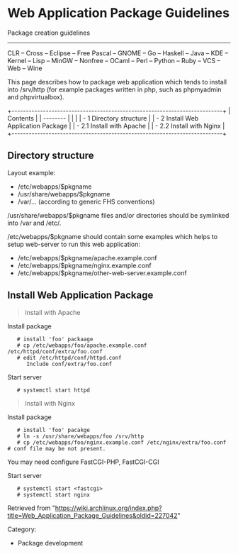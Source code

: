 Web Application Package Guidelines
==================================

Package creation guidelines

* * * * *

CLR – Cross – Eclipse – Free Pascal – GNOME – Go – Haskell – Java – KDE
– Kernel – Lisp – MinGW – Nonfree – OCaml – Perl – Python – Ruby – VCS –
Web – Wine

This page describes how to package web application which tends to
install into /srv/http (for example packages written in php, such as
phpmyadmin and phpvirtualbox).

+--------------------------------------------------------------------------+
| Contents                                                                 |
| --------                                                                 |
|                                                                          |
| -   1 Directory structure                                                |
| -   2 Install Web Application Package                                    |
|     -   2.1 Install with Apache                                          |
|     -   2.2 Install with Nginx                                           |
+--------------------------------------------------------------------------+

Directory structure
-------------------

Layout example:

-   /etc/webapps/$pkgname
-   /usr/share/webapps/$pkgname
-   /var/... (according to generic FHS conventions)

/usr/share/webapps/$pkgname files and/or directories should be symlinked
into /var and /etc/.

/etc/webapps/$pkgname should contain some examples which helps to setup
web-server to run this web application:

-   /etc/webapps/$pkgname/apache.example.conf
-   /etc/webapps/$pkgname/nginx.example.conf
-   /etc/webapps/$pkgname/other-web-server.example.conf

Install Web Application Package
-------------------------------

> Install with Apache

Install package

       # install 'foo' packaage
       # cp /etc/webapps/foo/apache.example.conf /etc/httpd/conf/extra/foo.conf
       # edit /etc/httpd/conf/httpd.conf
          Include conf/extra/foo.conf

Start server

       # systemctl start httpd

> Install with Nginx

Install package

       # install 'foo' pacakge
       # ln -s /usr/share/webapps/foo /srv/http
       # cp /etc/webapps/foo/nginx.example.conf /etc/nginx/extra/foo.conf # conf file may be not present.

You may need configure FastCGI-PHP, FastCGI-CGI

Start server

       # systemctl start <fastcgi>
       # systemctl start nginx

Retrieved from
"https://wiki.archlinux.org/index.php?title=Web_Application_Package_Guidelines&oldid=227042"

Category:

-   Package development
